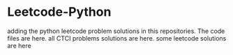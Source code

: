 # Leetcode-Python
adding the python leetcode problem solutions in this repositories. 
The code files are here.
all CTCI problems solutions are here.
some leetcode solutions are here














































































































































































































































